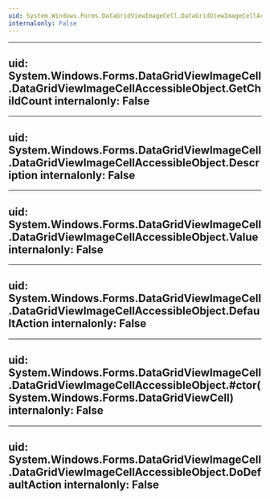 ```yaml
---
uid: System.Windows.Forms.DataGridViewImageCell.DataGridViewImageCellAccessibleObject
internalonly: False
---
```


---
uid: System.Windows.Forms.DataGridViewImageCell.DataGridViewImageCellAccessibleObject.GetChildCount
internalonly: False
---

---
uid: System.Windows.Forms.DataGridViewImageCell.DataGridViewImageCellAccessibleObject.Description
internalonly: False
---

---
uid: System.Windows.Forms.DataGridViewImageCell.DataGridViewImageCellAccessibleObject.Value
internalonly: False
---

---
uid: System.Windows.Forms.DataGridViewImageCell.DataGridViewImageCellAccessibleObject.DefaultAction
internalonly: False
---

---
uid: System.Windows.Forms.DataGridViewImageCell.DataGridViewImageCellAccessibleObject.#ctor(System.Windows.Forms.DataGridViewCell)
internalonly: False
---

---
uid: System.Windows.Forms.DataGridViewImageCell.DataGridViewImageCellAccessibleObject.DoDefaultAction
internalonly: False
---
